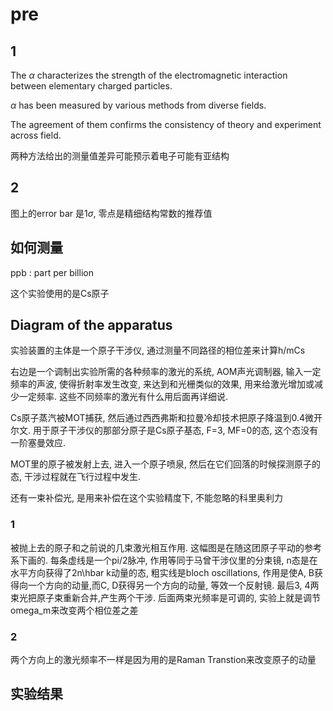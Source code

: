 # pre

## 1

The $\alpha$ characterizes the strength of the electromagnetic interaction between elementary charged particles.
                    
$\alpha$ has been measured by various methods from diverse fields.

The agreement of them confirms the consistency of theory and experiment across field.

两种方法给出的测量值差异可能预示着电子可能有亚结构

## 2

图上的error bar 是1$\sigma$, 零点是精细结构常数的推荐值

## 如何测量

ppb : part per billion

这个实验使用的是Cs原子

## Diagram of the apparatus

实验装置的主体是一个原子干涉仪, 通过测量不同路径的相位差来计算h/mCs

右边是一个调制出实验所需的各种频率的激光的系统, AOM声光调制器, 输入一定频率的声波, 使得折射率发生改变, 来达到和光栅类似的效果, 用来给激光增加或减少一定频率. 这些不同频率的激光有什么用后面再详细说.

Cs原子蒸汽被MOT捕获, 然后通过西西弗斯和拉曼冷却技术把原子降温到0.4微开尔文. 用于原子干涉仪的那部分原子是Cs原子基态, F=3, MF=0的态, 这个态没有一阶塞曼效应.

MOT里的原子被发射上去, 进入一个原子喷泉, 然后在它们回落的时候探测原子的态, 干涉过程就在飞行过程中发生.

还有一束补偿光, 是用来补偿在这个实验精度下, 不能忽略的科里奥利力

### 1

被抛上去的原子和之前说的几束激光相互作用. 这幅图是在随这团原子平动的参考系下画的. 每条虚线是一个pi/2脉冲, 作用等同于马曾干涉仪里的分束镜, n态是在水平方向获得了2n\hbar k动量的态,  粗实线是bloch oscillations, 作用是使A, B获得向一个方向的动量,而C, D获得另一个方向的动量, 等效一个反射镜. 最后3, 4两束光把原子束重新合并,产生两个干涉. 后面两束光频率是可调的, 实验上就是调节omega_m来改变两个相位差之差

### 2

两个方向上的激光频率不一样是因为用的是Raman Transtion来改变原子的动量

## 实验结果

